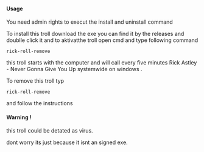 #### **Usage**

You need admin rights to execut the install and uninstall command

To install this troll download the exe you can find it by the releases and doublle click it and to aktivatthe troll open cmd and type following command

```
rick-roll-remove  
```

this troll starts with the computer and will call every five minutes Rick Astley - Never Gonna Give You Up systemwide on windows .

To remove this troll typ

```
rick-roll-remove  
```

and follow the instructions

#### Warning !

this troll could be detated as virus.

dont worry its just because it isnt an signed exe.
